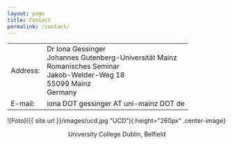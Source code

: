 ```yaml
---
layout: page
title: Contact
permalink: /contact/
---
```


<table>
  <tbody>
    <tr>
      <td>Address:</td>
      <td>Dr Iona Gessinger <br>
        Johannes Gutenberg-Universität Mainz <br> 
        Romanisches Seminar <br>
        Jakob-Welder-Weg 18 <br>
        55099 Mainz <br>
        Germany </td>
    </tr>
    <tr>
      <td>E-mail:</td>
      <td>iona DOT gessinger AT uni-mainz DOT de</td>
    </tr>
  </tbody>
</table>


![Foto]({{ site.url }}/images/ucd.jpg "UCD"){:height="260px" .center-image}
<p><center>University College Dublin, Belfield</center></p>

<!--
    <tr>
      <td>Office:</td>
      <td>TBA</td>
    </tr> 
    <tr>
      <td>Telephone:</td>
      <td>TBA</td>
    </tr>
      <tr>
      <td>Website:</td>
      <td><a href="https://people.ucd.ie/iona.gessinger" target="_blank" rel="noopener">https://people.ucd.ie/iona.gessinger</a></td>
      </tr>
-->


